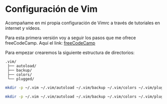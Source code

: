 # Configuración de Vim
Acompañame en mi propia configuración de Vimrc a través de tutoriales en internet y vídeos.

Para esta primera versión voy a seguir los pasos que me ofrece freeCodeCamp.
Aquí el link:
[freeCodeCamp](https://www.freecodecamp.org/news/vimrc-configuration-guide-customize-your-vim-editor/)

Para empezar crearemos la siguiente estructura de directorios:
```
.vim/
 ├── autoload/
 ├── backup/
 ├── colors/
 └── plugged/
```

```bash
mkdir -p ~/.vim ~/.vim/autoload ~/.vim/backup ~/.vim/colors ~/.vim/plugged
```

```zsh
mkdir -p ~/.vim ~/.vim/autoload ~/.vim/backup ~/.vim/colors ~/.vim/plugged
```
